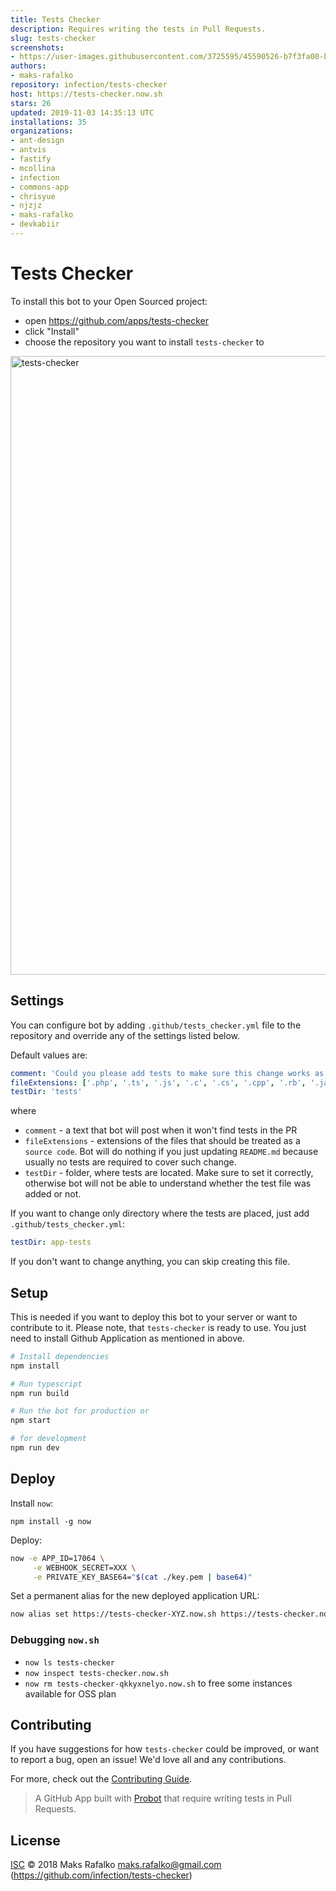 ```yaml
---
title: Tests Checker
description: Requires writing the tests in Pull Requests.
slug: tests-checker
screenshots:
- https://user-images.githubusercontent.com/3725595/45590526-b7f3fa00-b942-11e8-972d-143c0b367017.png
authors:
- maks-rafalko
repository: infection/tests-checker
host: https://tests-checker.now.sh
stars: 26
updated: 2019-11-03 14:35:13 UTC
installations: 35
organizations:
- ant-design
- antvis
- fastify
- mcollina
- infection
- commons-app
- chrisyue
- njzjz
- maks-rafalko
- devkabiir
---
```


# Tests Checker

To install this bot to your Open Sourced project:

* open https://github.com/apps/tests-checker
* click "Install"
* choose the repository you want to install `tests-checker` to

<img width="990" alt="tests-checker" src="https://user-images.githubusercontent.com/3725595/45590526-b7f3fa00-b942-11e8-972d-143c0b367017.png">


## Settings

You can configure bot by adding `.github/tests_checker.yml` file to the repository and override any of the settings listed below.

Default values are:

```yaml
comment: 'Could you please add tests to make sure this change works as expected?',
fileExtensions: ['.php', '.ts', '.js', '.c', '.cs', '.cpp', '.rb', '.java']
testDir: 'tests'
```

where 

* `comment` - a text that bot will post when it won't find tests in the PR
* `fileExtensions` - extensions of the files that should be treated as a `source code`. Bot will do nothing if you just updating `README.md` because usually no tests are required to cover such change.
* `testDir` - folder, where tests are located. Make sure to set it correctly, otherwise bot will not be able to understand whether the test file was added or not.

If you want to change only directory where the tests are placed, just add `.github/tests_checker.yml`:

```yaml
testDir: app-tests
```

If you don't want to change anything, you can skip creating this file.

## Setup

This is needed if you want to deploy this bot to your server or want to contribute to it. Please note, that `tests-checker` is ready to use. You just need to install Github Application as mentioned in above.

```sh
# Install dependencies
npm install

# Run typescript
npm run build

# Run the bot for production or
npm start

# for development
npm run dev
```

## Deploy

Install `now`:

`npm install -g now`

Deploy:

```bash
now -e APP_ID=17064 \
     -e WEBHOOK_SECRET=XXX \
     -e PRIVATE_KEY_BASE64="$(cat ./key.pem | base64)"
```

Set a permanent alias for the new deployed application URL:

```bash
now alias set https://tests-checker-XYZ.now.sh https://tests-checker.now.sh
``` 

### Debugging `now.sh`

* `now ls tests-checker`
* `now inspect tests-checker.now.sh`
* `now rm tests-checker-qkkyxnelyo.now.sh` to free some instances available for OSS plan

## Contributing

If you have suggestions for how `tests-checker` could be improved, or want to report a bug, open an issue! We'd love all and any contributions.

For more, check out the [Contributing Guide](https://github.com/infection/tests-checker/blob/master/CONTRIBUTING.md).

> A GitHub App built with [Probot](https://github.com/probot/probot) that require writing tests in Pull Requests.

## License

[ISC](https://github.com/infection/tests-checker/blob/master/LICENSE) © 2018 Maks Rafalko <maks.rafalko@gmail.com> (https://github.com/infection/tests-checker)
